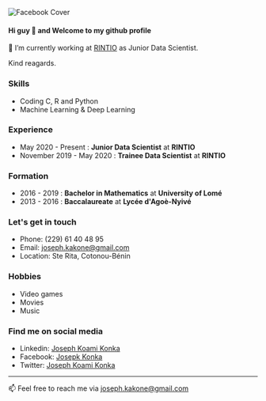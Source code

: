 ![Facebook Cover](https://scontent.fcoo1-2.fna.fbcdn.net/v/t1.0-9/87528566_2580103492256250_5431444358672941056_n.png?_nc_cat=111&_nc_sid=dd9801&_nc_eui2=AeE3NuQvOyPimuhJSvQSY1d6wzT1nGHV-ZnDNPWcYdX5mXHJh6TvvlW1-L8EDebX2S15ZXyC6B8ggXcDnDJBRKOM&_nc_ohc=3wDuwIgSrQ0AX-bIun9&_nc_ht=scontent.fcoo1-2.fna&oh=7bb9ed980c0ad9f8b1a28f17f4ed1900&oe=5F3C1CF0)

<!--
**joekakone/joekakone** is a ✨ _special_ ✨ repository because its `README.md` (this file) appears on your GitHub profile.

Here are some ideas to get you started:

- 🔭 I’m currently working on ...
- 🌱 I’m currently learning ...
- 👯 I’m looking to collaborate on ...
- 🤔 I’m looking for help with ...
- 💬 Ask me about ...
- 📫 How to reach me: ...
- 😄 Pronouns: ...
- ⚡ Fun fact: ...
-->

#### Hi guy 👋 and Welcome to my github profile

🔭 I’m currently working at [RINTIO](http://www.rintio.com) as Junior Data Scientist.

Kind reagards.

### Skills
- Coding C, R and Python
- Machine Learning & Deep Learning

### Experience
- May 2020 - Present : **Junior Data Scientist** at **RINTIO**
- November 2019 - May 2020 : **Trainee Data Scientist** at **RINTIO**

### Formation
- 2016 - 2019 : **Bachelor in Mathematics** at **University of Lomé**
- 2013 - 2016 : **Baccalaureate** at **Lycée d'Agoè-Nyivé**

### Let's get in touch
- Phone: (229) 61 40 48 95
- Email: joseph.kakone@gmail.com
- Location: Ste Rita, Cotonou-Bénin

### Hobbies
- Video games
- Movies
- Music

### Find me on social media
- Linkedin: [Joseph Koami Konka](https://www.linkedin.com/in/joseph-koami-konka)
- Facebook: [Josepk Konka](https://www.facebook.com/josephkonka1999)
- Twitter: [Joseph Koami Konka](https://twitter.com/joe_kakone)

---
📫 Feel free to reach me via joseph.kakone@gmail.com
